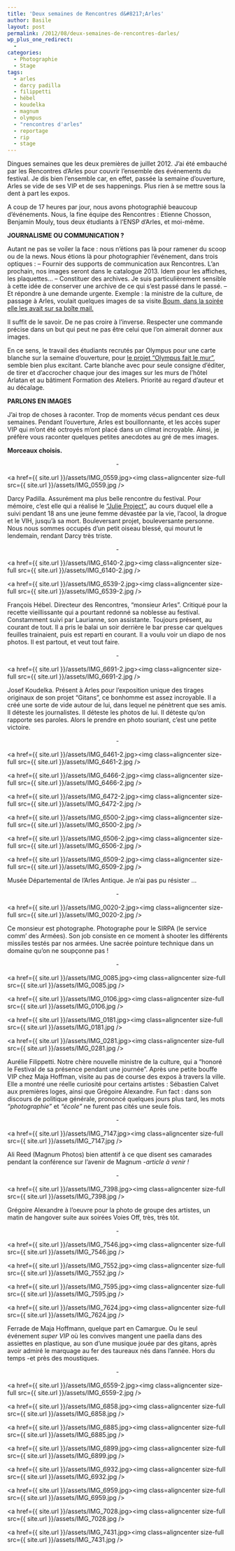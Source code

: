 ```yaml
---
title: 'Deux semaines de Rencontres d&#8217;Arles'
author: Basile
layout: post
permalink: /2012/08/deux-semaines-de-rencontres-darles/
wp_plus_one_redirect:
  -
categories:
  - Photographie
  - Stage
tags:
  - arles
  - darcy padilla
  - filippetti
  - hébel
  - koudelka
  - magnum
  - olympus
  - "rencontres d'arles"
  - reportage
  - rip
  - stage
---
```

Dingues semaines que les deux premières de juillet 2012.
J&#8217;ai été embauché par les Rencontres d&#8217;Arles pour couvrir l&#8217;ensemble des événements du festival. Je dis bien l&#8217;ensemble car, en effet, passée la semaine d&#8217;ouverture, Arles se vide de ses VIP et de ses happenings. Plus rien à se mettre sous la dent à part les expos.

A coup de 17 heures par jour, nous avons photographié beaucoup d&#8217;événements. Nous, la fine équipe des Rencontres : Etienne Chosson, Benjamin Mouly, tous deux étudiants à l&#8217;ENSP d&#8217;Arles, et moi-même.

**JOURNALISME OU COMMUNICATION ?**

Autant ne pas se voiler la face : nous n&#8217;étions pas là pour ramener du scoop ou de la news.
Nous étions là pour photographier l&#8217;événement, dans trois optiques :
&#8211; Fournir des supports de communication aux Rencontres. L&#8217;an prochain, nos images seront dans le catalogue 2013. Idem pour les affiches, les plaquettes&#8230;
&#8211; Constituer des archives. Je suis particulièrement sensible à cette idée de conserver une archive de ce qui s&#8217;est passé dans le passé.
&#8211; Et répondre à une demande urgente. Exemple : la ministre de la culture, de passage à Arles, voulait quelques images de sa visite.[Boum, dans la soirée elle les avait sur sa boîte mail.][1]

Il suffit de le savoir. De ne pas croire à l&#8217;inverse.
Respecter une commande précise dans un but qui peut ne pas être celui que l&#8217;on aimerait donner aux images.

En ce sens, le travail des étudiants recrutés par Olympus pour une carte blanche sur la semaine d&#8217;ouverture, pour [le projet &#8220;Olympus fait le mur&#8221;][2], semble bien plus excitant.
Carte blanche avec pour seule consigne d&#8217;éditer, de tirer et d&#8217;accrocher chaque jour des images sur les murs de l&#8217;hôtel Arlatan et au bâtiment Formation des Ateliers.
Priorité au regard d&#8217;auteur et au décalage.

**PARLONS EN IMAGES**

J&#8217;ai trop de choses à raconter. Trop de moments vécus pendant ces deux semaines.
Pendant l&#8217;ouverture, Arles est bouillonnante, et les accès super VIP qui m&#8217;ont été octroyés m&#8217;ont placé dans un climat incroyable.
Ainsi, je préfère vous raconter quelques petites anecdotes au gré de mes images.

**Morceaux choisis.**

<p style="text-align: center;">
  -
</p>

<a href={{ site.url }}/assets/IMG_0559.jpg><img class=aligncenter size-full src={{ site.url }}/assets/IMG_0559.jpg /></a>

Darcy Padilla.
Assurément ma plus belle rencontre du festival.
Pour mémoire, c&#8217;est elle qui a réalisé le [&#8220;Julie Project&#8221;][3], au cours duquel elle a suivi pendant 18 ans une jeune femme dévastée par la vie, l&#8217;acool, la drogue et le VIH, jusqu&#8217;à sa mort.
Bouleversant projet, bouleversante personne.
Nous nous sommes occupés d&#8217;un petit oiseau blessé, qui mourut le lendemain, rendant Darcy très triste.

<p style="text-align: center;">
  -
</p>

<a href={{ site.url }}/assets/IMG_6140-2.jpg><img class=aligncenter size-full src={{ site.url }}/assets/IMG_6140-2.jpg /></a>

<a href={{ site.url }}/assets/IMG_6539-2.jpg><img class=aligncenter size-full src={{ site.url }}/assets/IMG_6539-2.jpg /></a>

François Hébel.
Directeur des Rencontres, &#8220;monsieur Arles&#8221;. Critiqué pour la recette vieillissante qui a pourtant redonné sa noblesse au festival.
Constamment suivi par Laurianne, son assistante.
Toujours présent, au courant de tout.
Il a pris le balai un soir derrière le bar presse car quelques feuilles trainaient, puis est reparti en courant. Il a voulu voir un diapo de nos photos. Il est partout, et veut tout faire.

<p style="text-align: center;">
  -
</p>

<a href={{ site.url }}/assets/IMG_6691-2.jpg><img class=aligncenter size-full src={{ site.url }}/assets/IMG_6691-2.jpg /></a>

Josef Koudelka.
Présent à Arles pour l&#8217;exposition unique des tirages originaux de son projet &#8220;Gitans&#8221;, ce bonhomme est assez incroyable.
Il a créé une sorte de vide autour de lui, dans lequel ne pénètrent que ses amis. Il déteste les journalistes. Il déteste les photos de lui. Il déteste qu&#8217;on rapporte ses paroles.
Alors le prendre en photo souriant, c&#8217;est une petite victoire.

<p style="text-align: center;">
  -
</p>

<a href={{ site.url }}/assets/IMG_6461-2.jpg><img class=aligncenter size-full src={{ site.url }}/assets/IMG_6461-2.jpg /></a>

<a href={{ site.url }}/assets/IMG_6466-2.jpg><img class=aligncenter size-full src={{ site.url }}/assets/IMG_6466-2.jpg /></a>

<a href={{ site.url }}/assets/IMG_6472-2.jpg><img class=aligncenter size-full src={{ site.url }}/assets/IMG_6472-2.jpg /></a>

<a href={{ site.url }}/assets/IMG_6500-2.jpg><img class=aligncenter size-full src={{ site.url }}/assets/IMG_6500-2.jpg /></a>

<a href={{ site.url }}/assets/IMG_6506-2.jpg><img class=aligncenter size-full src={{ site.url }}/assets/IMG_6506-2.jpg /></a>

<a href={{ site.url }}/assets/IMG_6509-2.jpg><img class=aligncenter size-full src={{ site.url }}/assets/IMG_6509-2.jpg /></a>

Musée Départemental de l&#8217;Arles Antique.
Je n&#8217;ai pas pu résister &#8230;

<p style="text-align: center;">
  -
</p>

<a href={{ site.url }}/assets/IMG_0020-2.jpg><img class=aligncenter size-full src={{ site.url }}/assets/IMG_0020-2.jpg /></a>

Ce monsieur est photographe.
Photographe pour le SIRPA (le service comm&#8217; des Armées). Son job consiste en ce moment à shooter les différents missiles testés par nos armées. Une sacrée pointure technique dans un domaine qu&#8217;on ne soupçonne pas !

<p style="text-align: center;">
  -
</p>

<a href={{ site.url }}/assets/IMG_0085.jpg><img class=aligncenter size-full src={{ site.url }}/assets/IMG_0085.jpg /></a>

<a href={{ site.url }}/assets/IMG_0106.jpg><img class=aligncenter size-full src={{ site.url }}/assets/IMG_0106.jpg /></a>

<a href={{ site.url }}/assets/IMG_0181.jpg><img class=aligncenter size-full src={{ site.url }}/assets/IMG_0181.jpg /></a>

<a href={{ site.url }}/assets/IMG_0281.jpg><img class=aligncenter size-full src={{ site.url }}/assets/IMG_0281.jpg /></a>

Aurélie Filippetti.
Notre chère nouvelle ministre de la culture, qui a &#8220;honoré le Festival de sa présence pendant une journée&#8221;. Après une petite bouffe VIP chez Maja Hoffman, visite au pas de course des expos à travers la ville.
Elle a montré une réelle curiosité pour certains artistes : Sébastien Calvet aux premières loges, ainsi que Grégoire Alexandre.
Fun fact : dans son discours de politique générale, prononcé quelques jours plus tard, les mots *&#8220;photographie&#8221;* et *&#8220;école&#8221;* ne furent pas cités une seule fois.

<p style="text-align: center;">
  -
</p>

<a href={{ site.url }}/assets/IMG_7147.jpg><img class=aligncenter size-full src={{ site.url }}/assets/IMG_7147.jpg /></a>

Ali Reed (Magnum Photos) bien attentif à ce que disent ses camarades pendant la conférence sur l&#8217;avenir de Magnum *-article à venir !*

<p style="text-align: center;">
  -
</p>

<a href={{ site.url }}/assets/IMG_7398.jpg><img class=aligncenter size-full src={{ site.url }}/assets/IMG_7398.jpg /></a>

Grégoire Alexandre à l&#8217;oeuvre pour la photo de groupe des artistes, un matin de hangover suite aux soirées Voies Off, très, très tôt.

<p style="text-align: center;">
  -
</p>

<a href={{ site.url }}/assets/IMG_7546.jpg><img class=aligncenter size-full src={{ site.url }}/assets/IMG_7546.jpg /></a>

<a href={{ site.url }}/assets/IMG_7552.jpg><img class=aligncenter size-full src={{ site.url }}/assets/IMG_7552.jpg /></a>

<a href={{ site.url }}/assets/IMG_7595.jpg><img class=aligncenter size-full src={{ site.url }}/assets/IMG_7595.jpg /></a>

<a href={{ site.url }}/assets/IMG_7624.jpg><img class=aligncenter size-full src={{ site.url }}/assets/IMG_7624.jpg /></a>

Ferrade de Maja Hoffmann, quelque part en Camargue.
Ou le seul événement *super VIP* où les convives mangent une paella dans des assiettes en plastique, au son d&#8217;une musique jouée par des gitans, après avoir admiré le marquage au fer des taureaux nés dans l&#8217;année.
Hors du temps -et près des moustiques.

<p style="text-align: center;">
  -
</p>

<a href={{ site.url }}/assets/IMG_6559-2.jpg><img class=aligncenter size-full src={{ site.url }}/assets/IMG_6559-2.jpg /></a>

<a href={{ site.url }}/assets/IMG_6858.jpg><img class=aligncenter size-full src={{ site.url }}/assets/IMG_6858.jpg /></a>

<a href={{ site.url }}/assets/IMG_6885.jpg><img class=aligncenter size-full src={{ site.url }}/assets/IMG_6885.jpg /></a>

<a href={{ site.url }}/assets/IMG_6899.jpg><img class=aligncenter size-full src={{ site.url }}/assets/IMG_6899.jpg /></a>

<a href={{ site.url }}/assets/IMG_6932.jpg><img class=aligncenter size-full src={{ site.url }}/assets/IMG_6932.jpg /></a>

<a href={{ site.url }}/assets/IMG_6959.jpg><img class=aligncenter size-full src={{ site.url }}/assets/IMG_6959.jpg /></a>

<a href={{ site.url }}/assets/IMG_7028.jpg><img class=aligncenter size-full src={{ site.url }}/assets/IMG_7028.jpg /></a>

<a href={{ site.url }}/assets/IMG_7431.jpg><img class=aligncenter size-full src={{ site.url }}/assets/IMG_7431.jpg /></a>

<div class="wp_plus_one_button" style="margin: 0 8px 8px 0; float:left; ">
  <g:plusone count="false" href="http://blog.basilesimon.fr/2012/08/deux-semaines-de-rencontres-darles/" callback="wp_plus_one_handler"></g:plusone>
</div>

 [1]: http://www.culturecommunication.gouv.fr/Actualites/Actualites-en-images/43eme-edition-des-Rencontres-d-Arles
 [2]: http://www.rencontres-arles.com/A11/C.aspx?VP3=CMS3&#038;VF=ARL_709_VForm&#038;FRM=Frame:ARL_860
 [3]: http://www.darcypadilla.com/thejulieproject/intro.html
